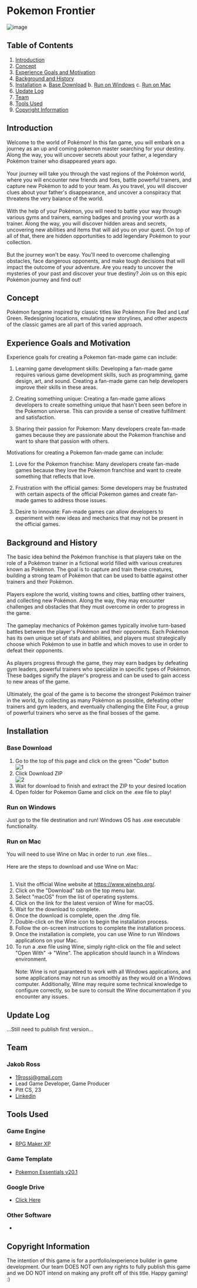 # Pokemon Frontier
![image](https://user-images.githubusercontent.com/91906368/227840617-997f727d-3f4d-4203-b84e-8a07a016d812.png)
## Table of Contents
1. [Introduction](#introduction)
2. [Concept](#concept)
3. [Experience Goals and Motivation](#experience-goals-and-motivation)
4. [Background and History](#background-and-history)
5. [Installation](#installation)
a. [Base Download](#base-download)
b. [Run on Windows](#run-on-windows)
c. [Run on Mac](#run-on-mac)
6. [Update Log](#update-log)
7. [Team](#team)
8. [Tools Used](#tools-used)
9. [Copyright Information](#copyright-information)
## Introduction
Welcome to the world of Pokémon! In this fan game, you will embark on a journey as an up and coming pokemon master searching for your destiny. Along the way, you will uncover secrets about your father, a legendary Pokémon trainer who disappeared years ago.
<br><br>
Your journey will take you through the vast regions of the Pokémon world, where you will encounter new friends and foes, battle powerful trainers, and capture new Pokémon to add to your team. As you travel, you will discover clues about your father's disappearance, and uncover a conspiracy that threatens the very balance of the world.
<br><br>
With the help of your Pokémon, you will need to battle your way through various gyms and trainers, earning badges and proving your worth as a trainer. Along the way, you will discover hidden areas and secrets, uncovering new abilities and items that will aid you on your quest. On top of all of that, there are hidden opportunities to add legendary Pokémon to your collection.
<br><br>
But the journey won't be easy. You'll need to overcome challenging obstacles, face dangerous opponents, and make tough decisions that will impact the outcome of your adventure. Are you ready to uncover the mysteries of your past and discover your true destiny? Join us on this epic Pokémon journey and find out!
<br>
## Concept
Pokémon fangame inspired by classic titles like Pokémon Fire Red and Leaf Green. Redesigning locations, emulating new storylines, and other aspects of the classic games are all part of this varied approach.
## Experience Goals and Motivation
Experience goals for creating a Pokemon fan-made game can include:

1. Learning game development skills: Developing a fan-made game requires various game development skills, such as programming, game design, art, and sound. Creating a fan-made game can help developers improve their skills in these areas.

2. Creating something unique: Creating a fan-made game allows developers to create something unique that hasn't been seen before in the Pokemon universe. This can provide a sense of creative fulfillment and satisfaction.

3. Sharing their passion for Pokemon: Many developers create fan-made games because they are passionate about the Pokemon franchise and want to share that passion with others.

Motivations for creating a Pokemon fan-made game can include:

1. Love for the Pokemon franchise: Many developers create fan-made games because they love the Pokemon franchise and want to create something that reflects that love.

2. Frustration with the official games: Some developers may be frustrated with certain aspects of the official Pokemon games and create fan-made games to address those issues.

3. Desire to innovate: Fan-made games can allow developers to experiment with new ideas and mechanics that may not be present in the official games.
## Background and History
The basic idea behind the Pokémon franchise is that players take on the role of a Pokémon trainer in a fictional world filled with various creatures known as Pokémon. The goal is to capture and train these creatures, building a strong team of Pokémon that can be used to battle against other trainers and their Pokémon.
<br><br>
Players explore the world, visiting towns and cities, battling other trainers, and collecting new Pokémon. Along the way, they may encounter challenges and obstacles that they must overcome in order to progress in the game.
<br><br>
The gameplay mechanics of Pokémon games typically involve turn-based battles between the player's Pokémon and their opponents. Each Pokémon has its own unique set of stats and abilities, and players must strategically choose which Pokémon to use in battle and which moves to use in order to defeat their opponents.
<br><br>
As players progress through the game, they may earn badges by defeating gym leaders, powerful trainers who specialize in specific types of Pokémon. These badges signify the player's progress and can be used to gain access to new areas of the game.
<br><br>
Ultimately, the goal of the game is to become the strongest Pokémon trainer in the world, by collecting as many Pokémon as possible, defeating other trainers and gym leaders, and eventually challenging the Elite Four, a group of powerful trainers who serve as the final bosses of the game.
<br>
## Installation
### Base Download
1. Go to the top of this page and click on the green "Code" button<br />
![1](https://user-images.githubusercontent.com/91906368/225101651-25a36ea5-541d-4750-9935-a006390e30cd.png)
2. Click Download ZIP<br />
![2](https://user-images.githubusercontent.com/91906368/225102161-723d4e82-13c4-4f59-96b5-368003f36385.png)<br />
3. Wait for download to finish and extract the ZIP to your desired location
4. Open folder for Pokemon Game and click on the .exe file to play!
### Run on Windows
Just go to the file destination and run! Windows OS has .exe executable functionality.
### Run on Mac
You will need to use Wine on Mac in order to run .exe files...<br><br>
Here are the steps to download and use Wine on Mac:
<br><br>
1. Visit the official Wine website at https://www.winehq.org/.
2. Click on the "Download" tab on the top menu bar.
3. Select "macOS" from the list of operating systems.
4. Click on the link for the latest version of Wine for macOS.
5. Wait for the download to complete.
6. Once the download is complete, open the .dmg file.
7. Double-click on the Wine icon to begin the installation process.
8. Follow the on-screen instructions to complete the installation process.
9. Once the installation is complete, you can use Wine to run Windows applications on your Mac.
10. To run a .exe file using Wine, simply right-click on the file and select "Open With" -> "Wine". The application should launch in a Windows environment.<br><br>
Note: Wine is not guaranteed to work with all Windows applications, and some applications may not run as smoothly as they would on a Windows computer. Additionally, Wine may require some technical knowledge to configure correctly, so be sure to consult the Wine documentation if you encounter any issues.
## Update Log
...Still need to publish first version...
## Team
### Jakob Ross
* 19rossj@gmail.com
* Lead Game Developer, Game Producer
* Pitt CS, 23
* [Linkedin](https://www.linkedin.com/in/jakob-ross/)
## Tools Used
### Game Engine
* [RPG Maker XP](https://www.rpgmakerweb.com/products/rpg-maker-xp)
### Game Template
* [Pokemon Essentials v20.1](https://reliccastle.com/essentials/)
### Google Drive
* [Click Here]()
### Other Software
* 
## Copyright Information
The intention of this game is for a portfolio/experience builder in game development. Our team DOES NOT own any rights to fully publish this game and we DO NOT intend on making any profit off of this title. Happy gaming! :)

